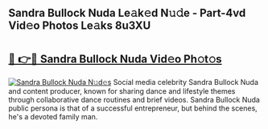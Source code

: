 ## Sandra Bullock Nuda Le𝚊k𝚎d N𝚞𝚍e - Part-4vd Vid𝚎o Photos Le𝚊ks 8u3XU

# <h2><a href="http://fbcnctn.evod.top/?m=Sandra+Bullock+Nuda">🔗 👉🔴 Sandra Bullock Nuda Vid𝚎o Ph𝚘t𝚘s</a></h2>

[![Sandra Bullock Nuda N𝚞d𝚎s](https://i.imgur.com/8V9OHl7.gif)](http://fbcnctn.evod.top/?m=Sandra+Bullock+Nuda)
Social media celebrity Sandra Bullock Nuda and content producer, known for sharing dance and lifestyle themes through collaborative dance routines and brief videos. Sandra Bullock Nuda public persona is that of a successful entrepreneur, but behind the scenes, he's a devoted family man. 

